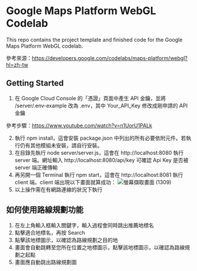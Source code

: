 # Google Maps Platform WebGL Codelab

This repo contains the project template and finished code for the Google Maps Platform WebGL codelab.

參考來源：https://developers.google.com/codelabs/maps-platform/webgl?hl=zh-tw

## Getting Started
1. 在  Google Cloud Console 的「憑證」頁面中產生 API 金鑰，並將 /server/.env-example 改為 .env，其中 Your_API_Key 修改成剛申請的 API 金鑰

參考步驟：https://www.youtube.com/watch?v=n1UorU1PALk

2. 執行 npm install，這會安裝 package.json 中列出的所有必要依附元件。若執行仍有其他模組未安裝，請自行安裝。
3. 在目錄先執行 node server/server.js，這會在 http://localhost:8080 執行 server 端。網址輸入 http://localhost:8080/api/key 可確認 Api Key 是否被 server 端正確傳輸
4. 再另開一個 Terminal 執行 npm start，這會在 http://localhost:8081 執行 client 端。client 端出現以下畫面就算成功：
![螢幕擷取畫面 (1309)](https://github.com/JOE-CHOU88/MIS-Final-Project-Webgl-Three/assets/62171839/28c08331-4bb9-428a-b538-8c0fcfa594f3)
5. 以上操作需在有網路連線的狀況下執行

## 如何使用路線規劃功能
1. 在左上角輸入框輸入關鍵字，輸入過程會同時跳出推薦地標名
2. 點擊適合地標名，再按 Search
3. 點擊該地標圖示，以確認為路線規劃之目的地
4. 畫面會自動跳轉至您所在位置之地標圖示，點擊該地標圖示，以確認為路線規劃之起點
5. 畫面應自動跳出路線規劃圖
